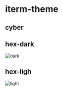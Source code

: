 # iterm-theme

## cyber


## hex-dark
![dark](https://user-images.githubusercontent.com/1206676/90336180-f86bbf00-e014-11ea-86d5-ded84740ae61.png)

## hex-ligh
![light](https://user-images.githubusercontent.com/1206676/90336183-fd307300-e014-11ea-9667-41cef9285ac2.png)
